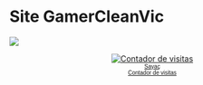# Site GamerCleanVic
<a href="https://gamercleanvic.github.io/Site1"><img src="https://goo.gl/sUkRUL"></a>
<p><center><a href="https://gamercleanvic.github.io/Site1" title="Contador de visitas"><img src="http://www.web-counter.net/count_20091204.php?c=1Ui4SAJc2aZ" style="border:0;padding:0;margin:0;" alt="Contador de visitas"></a><br/><font size="1" face="Arial"><a href="http://tr.web-counter.net" title="Sayaç">Sayaç</a><br/><a href="http://br.web-counter.net" title="Contador de visitas">Contador de visitas </a></font></center></p><br/>
